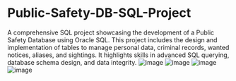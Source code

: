 # Public-Safety-DB-SQL-Project
A comprehensive SQL project showcasing the development of a Public Safety Database using Oracle SQL. This project includes the design and implementation of tables to manage personal data, criminal records, wanted notices, aliases, and sightings. It highlights skills in advanced SQL querying, database schema design, and data integrity.
![image](https://github.com/user-attachments/assets/ea1730c5-8f64-4a25-89b2-569b7b07f868)
![image](https://github.com/user-attachments/assets/9fe157d6-c050-44c1-afd8-0af7dc66326c)
![image](https://github.com/user-attachments/assets/00a38189-b191-410e-9514-60032af7af26)
![image](https://github.com/user-attachments/assets/83234576-ee4d-4902-853c-63541d9ed8a5)

